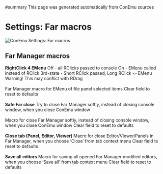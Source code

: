 ﻿#summary This page was generated automatically from ConEmu sources
<a href='Hidden comment:  IDD_SPG_FARMACRO '></a>
# Settings: Far macros #
<img src='http://conemu-maximus5.googlecode.com/svn/files/Settings-Far-Macros.png' title='ConEmu Settings: Far macros'>



<h2>Far Manager macros</h2>

<b>RightClick 4 EMenu</b> Off - all RClicks passed to console On - EMenu called instead of RClick 3rd-state - Short RClick passed, Long RClick -<code>&gt;</code> EMenu Warning! This may conflict with RDrag<br>
<br>
Far Manager macro for EMenu of file panel selected items Clear field to reset to defaults<br>
<br>
<b>Safe Far close</b> Try to close Far Manager softly, instead of closing console window, when you close ConEmu window<br>
<br>
Macro for close Far Manager softly, instead of closing console window, when you close ConEmu window Clear field to reset to defaults<br>
<br>
<b>Close tab (Panel, Editor, Viewer)</b> Macro for close Editor/Viewer/Panels in Far Manager, when you choose ‘Close’ from tab context menu Clear field to reset to defaults<br>
<br>
<b>Save all editors</b> Macro for saving all opened Far Manager modified editors, when you choose ‘Save all’ from tab context menu Clear field to reset to defaults<br>
<br>
<br>
<br>
